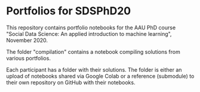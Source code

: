 # Portfolios for SDSPhD20



This repository contains portfolio notebooks for the AAU PhD course "Social Data Science: An applied introduction to machine learning", November 2020.



The folder "compilation" contains a notebook compiling solutions from various portfolios.



Each participant has a folder with their solutions. The folder is either an upload of notebooks shared via Google Colab or a reference (submodule) to their own repository on GitHub with their notebooks.